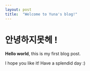 ```yaml
---
layout: post
title:  "Welcome to Yuna's blog!"
---
```


# 안녕하지못헤 !

**Hello world**, this is my first blog post.

I hope you like it!
Have a splendid day :)
